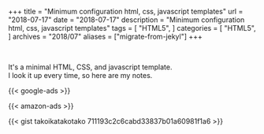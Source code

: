 +++
title = "Minimum configuration html, css, javascript templates"
url = "2018-07-17"
date = "2018-07-17"
description = "Minimum configuration html, css, javascript templates"
tags = [
    "HTML5",
]
categories = [
    "HTML5",
]
archives = "2018/07"
aliases = ["migrate-from-jekyl"]
+++

<br>

It's a minimal HTML, CSS, and javascript template.  
I look it up every time, so here are my notes.   

<!-- Google Ads -->
{{< google-ads >}}

<!-- Amazon Ads -->
{{< amazon-ads >}}

{{< gist takoikatakotako 711193c2c6cabd33837b01a60981f1a6 >}}
